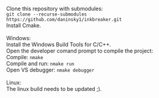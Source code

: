 Clone this repository with submodules:</br>
`git clone --recurse-submodules https://github.com/daninsky1/inkbreaker.git`</br>
Install Cmake.</br></br>
Windows:</br>
Install the Windows Build Tools for C/C++.</br>
Open the developer comand prompt to compile the project:</br>
Compile: `nmake`</br>
Compile and run: `nmake run`</br>
Open VS debugger: `nmake debugger`</br></br>
Linux:</br>
The linux build needs to be updated ;).
